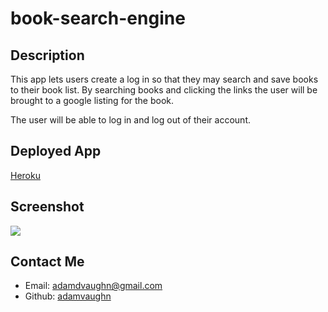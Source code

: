 # book-search-engine

## Description
This app lets users create a log in so that they may search and save books to their book list. By searching books and clicking the links the user will be brought to a google listing for the book.

The user will be able to log in and log out of their account.

## Deployed App
[Heroku](https://book-search-challenge21.herokuapp.com)

## Screenshot
<img src="img/screenshot.png">

## Contact Me
- Email: adamdvaughn@gmail.com
- Github: [adamvaughn](https://github.com/adamvaughn)